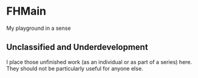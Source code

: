 # FHMain
My playground in a sense

## Unclassified and Underdevelopment
I place those unfinished work (as an individual or as part of a series) here. They should not be particularly useful for anyone else.
